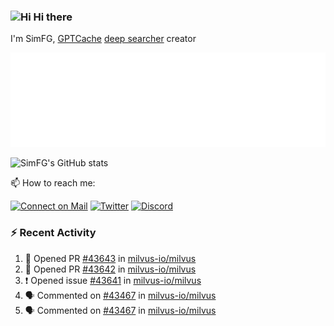 ### <img src='https://qpluspicture.oss-cn-beijing.aliyuncs.com/6LjjQA/Hi.gif' alt='Hi' width="24"/> Hi there

I'm SimFG, [GPTCache](https://github.com/zilliztech/GPTCache) [deep searcher](https://github.com/zilliztech/deep-searcher) creator

![Metrics 👋](/metrics.plugin.followup.user.svg)

![SimFG's GitHub stats](https://github-readme-stats.vercel.app/api?username=SimFG&show_icons=true&theme=radical&count_private=true)

📫 How to reach me:

[![Connect on Mail](https://img.shields.io/badge/Ask%20me-anything-1abc9c.svg)](mailto:1142838399@qq.com)
[![Twitter](https://img.shields.io/twitter/follow/FogSim?style=social)](https://twitter.com/FogSim)
[![Discord](https://img.shields.io/discord/1092648432495251507?label=Discord&logo=discord)](https://discord.gg/Q8C6WEjSWV)

### :zap: Recent Activity

<!--START_SECTION:activity-->
1. 💪 Opened PR [#43643](https://github.com/milvus-io/milvus/pull/43643) in [milvus-io/milvus](https://github.com/milvus-io/milvus)
2. 💪 Opened PR [#43642](https://github.com/milvus-io/milvus/pull/43642) in [milvus-io/milvus](https://github.com/milvus-io/milvus)
3. ❗️ Opened issue [#43641](https://github.com/milvus-io/milvus/issues/43641) in [milvus-io/milvus](https://github.com/milvus-io/milvus)
4. 🗣 Commented on [#43467](https://github.com/milvus-io/milvus/issues/43467) in [milvus-io/milvus](https://github.com/milvus-io/milvus)
5. 🗣 Commented on [#43467](https://github.com/milvus-io/milvus/issues/43467) in [milvus-io/milvus](https://github.com/milvus-io/milvus)
<!--END_SECTION:activity-->

